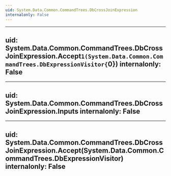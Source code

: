 ```yaml
---
uid: System.Data.Common.CommandTrees.DbCrossJoinExpression
internalonly: False
---
```


---
uid: System.Data.Common.CommandTrees.DbCrossJoinExpression.Accept``1(System.Data.Common.CommandTrees.DbExpressionVisitor{``0})
internalonly: False
---

---
uid: System.Data.Common.CommandTrees.DbCrossJoinExpression.Inputs
internalonly: False
---

---
uid: System.Data.Common.CommandTrees.DbCrossJoinExpression.Accept(System.Data.Common.CommandTrees.DbExpressionVisitor)
internalonly: False
---
